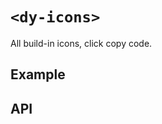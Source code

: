 # `<dy-icons>`

All build-in icons, click copy code.

## Example

<gbp-example
  name="dy-icons"
  props='{"style": "width: 100%;"}'
  src="https://jspm.dev/duoyun-ui/elements/icons"></gbp-example>

## API

<gbp-api src="/src/elements/icons.ts"></gbp-api>
